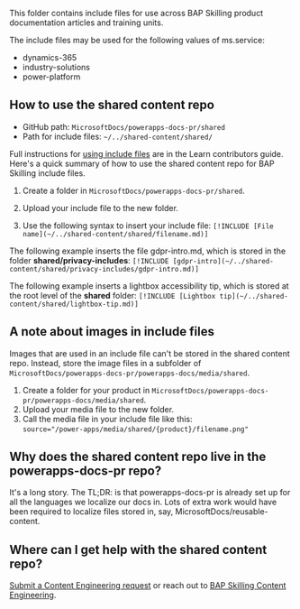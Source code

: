 This folder contains include files for use across BAP Skilling product documentation articles and training units.

The include files may be used for the following values of ms.service:

- dynamics-365
- industry-solutions
- power-platform

## How to use the shared content repo

- GitHub path: `MicrosoftDocs/powerapps-docs-pr/shared`
- Path for include files: `~/../shared-content/shared/`

Full instructions for [using include files](https://review.learn.microsoft.com/help/platform/includes-best-practices?branch=main) are in the Learn contributors guide. Here's a quick summary of how to use the shared content repo for BAP Skilling include files.

1. Create a folder in `MicrosoftDocs/powerapps-docs-pr/shared`.

1. Upload your include file to the new folder.

1. Use the following syntax to insert your include file: `[!INCLUDE [File name](~/../shared-content/shared/filename.md)]`

The following example inserts the file gdpr-intro.md, which is stored in the folder **shared/privacy-includes**: `[!INCLUDE [gdpr-intro](~/../shared-content/shared/privacy-includes/gdpr-intro.md)]`

The following example inserts a lightbox accessibility tip, which is stored at the root level of the **shared** folder: `[!INCLUDE [Lightbox tip](~/../shared-content/shared/lightbox-tip.md)]`

## A note about images in include files

Images that are used in an include file can't be stored in the shared content repo. Instead, store the image files in a subfolder of `MicrosoftDocs/powerapps-docs-pr/powerapps-docs/media/shared`.

1. Create a folder for your product in `MicrosoftDocs/powerapps-docs-pr/powerapps-docs/media/shared`.
1. Upload your media file to the new folder.
1. Call the media file in your include file like this:  
    `source="/power-apps/media/shared/{product}/filename.png"`

## Why does the shared content repo live in the powerapps-docs-pr repo?

It's a long story. The TL;DR: is that powerapps-docs-pr is already set up for all the languages we localize our docs in. Lots of extra work would have been required to localize files stored in, say, MicrosoftDocs/reusable-content.

## Where can I get help with the shared content repo?

[Submit a Content Engineering request](content-engineering-requests.md?branch=main) or reach out to [BAP Skilling Content Engineering](mailto:crmce@microsoft.com).
